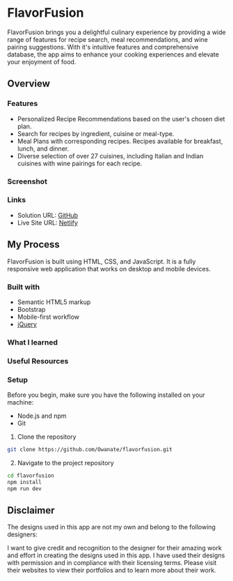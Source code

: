 # **FlavorFusion**
FlavorFusion brings you a delightful culinary experience by providing a wide range of features for recipe search, meal recommendations, and wine pairing suggestions. With it's intuitive features and comprehensive database, the app aims to enhance your cooking experiences and elevate your enjoyment of food.

## Overview

### Features
- Personalized Recipe Recommendations based on the user's chosen diet plan.
- Search for recipes by ingredient, cuisine or meal-type.
- Meal Plans with corresponding recipes. Recipes available for breakfast, lunch, and dinner.
- Diverse selection of over 27 cuisines, including Italian and Indian cuisines with wine pairings for each recipe.

### Screenshot

### Links

- Solution URL: [GitHub]()
- Live Site URL: [Netlify]()

## My Process
FlavorFusion is built using HTML, CSS, and JavaScript. It is a fully responsive web application that works on desktop and mobile devices.

### Built with

- Semantic HTML5 markup
- Bootstrap 
- Mobile-first workflow
- [jQuery]()

### What I learned

### Useful Resources

### Setup
Before you begin, make sure you have the following installed on your machine:

- Node.js and npm
- Git
1. Clone the repository
```bash
git clone https://github.com/Owanate/flavorfusion.git
```
2. Navigate to the project repository
```bash
cd flavorfusion
npm install 
npm run dev
```

## Disclaimer
The designs used in this app are not my own and belong to the following designers:


I want to give credit and recognition to the designer for their amazing work and effort in creating the designs used in this app. I have used their designs with permission and in compliance with their licensing terms. Please visit their websites to view their portfolios and to learn more about their work.